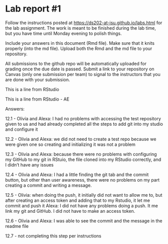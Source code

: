 
<!-- README.md is generated from README.Rmd. Please edit the README.Rmd file -->

# Lab report \#1

Follow the instructions posted at
<https://ds202-at-isu.github.io/labs.html> for the lab assignment. The
work is meant to be finished during the lab time, but you have time
until Monday evening to polish things.

Include your answers in this document (Rmd file). Make sure that it
knits properly (into the md file). Upload both the Rmd and the md file
to your repository.

All submissions to the github repo will be automatically uploaded for
grading once the due date is passed. Submit a link to your repository on
Canvas (only one submission per team) to signal to the instructors that
you are done with your submission.

This is a line from RStudio

This is a line from RStudio - AE

Answers:

12.1 - Olivia and Alexa: I had no problems with accessing the test
repository given to us and had already completed all the steps to add
git into my studio and configure it

12.2 - Olivia and Alexa: we did not need to create a test repo because
we were given one so creating and initializing it was not a problem

12.3 - Olivia and Alexa: because there were no problems with configuring
my GitHub to my git in RStuio, the file cloned into my RStudio
correctly, and I didn’t have any issues

12.4 - Olivia and Alexa: I had a little finding the git tab and the
commit button, but other than user awareness, there were no problems on
my part creating a commit and writing a message.

12.5 - Olivia: when doing the push, it initially did not want to allow
me to, but after creating an access token and adding that to my Rstudio,
it let me commit and push it Alexa: I did not have any problems doing a
push. It me link my git and GitHub. I did not have to make an access
token.

12.6 - Olivia and Alexa: I was able to see the commit and the message in
the readme file

12.7 - not completing this step per instructions
